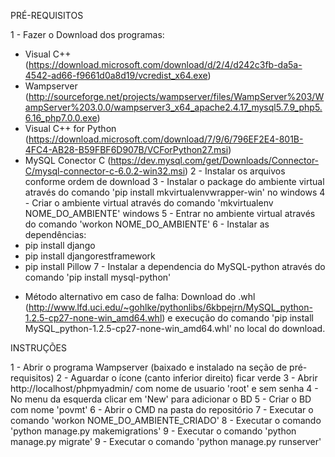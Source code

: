 PRÉ-REQUISITOS


1 - Fazer o Download dos programas:
- Visual C++ (https://download.microsoft.com/download/d/2/4/d242c3fb-da5a-4542-ad66-f9661d0a8d19/vcredist_x64.exe)
- Wampserver (http://sourceforge.net/projects/wampserver/files/WampServer%203/WampServer%203.0.0/wampserver3_x64_apache2.4.17_mysql5.7.9_php5.6.16_php7.0.0.exe)
- Visual C++ for Python (https://download.microsoft.com/download/7/9/6/796EF2E4-801B-4FC4-AB28-B59FBF6D907B/VCForPython27.msi)
- MySQL Conector C (https://dev.mysql.com/get/Downloads/Connector-C/mysql-connector-c-6.0.2-win32.msi)
2 - Instalar os arquivos conforme ordem de download
3 - Instalar o package do ambiente virtual através do comando 'pip install mkvirtualenvwrapper-win' no windows
4 - Criar o ambiente virtual através do comando 'mkvirtualenv NOME_DO_AMBIENTE' windows
5 - Entrar no ambiente virtual através do comando 'workon NOME_DO_AMBIENTE'
6 - Instalar as dependências:
- pip install django
- pip install djangorestframework
- pip install Pillow
7 - Instalar a dependencia do MySQL-python através do comando 'pip install mysql-python'
* Método alternativo em caso de falha: Download do .whl (http://www.lfd.uci.edu/~gohlke/pythonlibs/6kbpejrn/MySQL_python-1.2.5-cp27-none-win_amd64.whl) e execução do comando 'pip install MySQL_python-1.2.5-cp27-none-win_amd64.whl' no local do download.

INSTRUÇÕES

1 - Abrir o programa Wampserver (baixado e instalado na seção de pré-requisitos)
2 - Aguardar o ícone (canto inferior direito) ficar verde
3 - Abrir http://localhost/phpmyadmin/ com nome de usuario 'root' e sem senha
4 - No menu da esquerda clicar em 'New' para adicionar o BD
5 - Criar o BD com nome 'povmt'
6 - Abrir o CMD na pasta do repositório
7 - Executar o comando 'workon NOME_DO_AMBIENTE_CRIADO'
8 - Executar o comando 'python manage.py makemigrations' 
9 - Executar o comando 'python manage.py migrate'
9 - Executar o comando 'python manage.py runserver'
